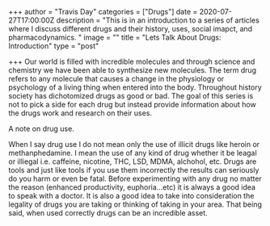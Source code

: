 +++
author = "Travis Day"
categories = ["Drugs"]
date = 2020-07-27T17:00:00Z
description = "This is in an introduction to a series of articles where I discuss different drugs and their history, uses, social imapct, and pharmacodynamics. "
image = ""
title = "Lets Talk About Drugs: Introduction"
type = "post"

+++
Our world is filled with incredible molecules and through science and chemistry we have been able to synthesize new molecules. The term drug refers to any molecule that causes a change in the physiology or psychology of a living thing when entered into the body. Throughout history society has dichotomized drugs as good or bad. The goal of this series is not to pick a side for each drug but instead provide information about how the drugs work and research on their uses.

A note on drug use.

When I say drug use I do not mean only the use of illicit drugs like heroin or methanphedamine. I mean the use of any kind of drug whether it be leagal or illiegal i.e. caffeine, nicotine, THC, LSD, MDMA, alchohol, etc. Drugs are tools and just like tools if you use them incorrectly the results can seriously do you harm or even be fatal. Before experimenting with any drug no matter the reason (enhanced productivity, euphoria...etc) it is always a good idea to speak with a doctor. It is also a good idea to take into consideration the legality of drugs you are taking or thinking of taking in your area. That being said, when used correctly drugs can be an incredible asset.